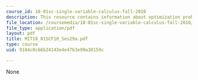 ```yaml
---
course_id: 18-01sc-single-variable-calculus-fall-2010
description: This resource contains information about optimization problems.
file_location: /coursemedia/18-01sc-single-variable-calculus-fall-2010/9184c0c66b24143e4e47b3e99a30159c_MIT18_01SCF10_Ses29a.pdf
file_type: application/pdf
layout: pdf
title: MIT18_01SCF10_Ses29a.pdf
type: course
uid: 9184c0c66b24143e4e47b3e99a30159c

---
```

None